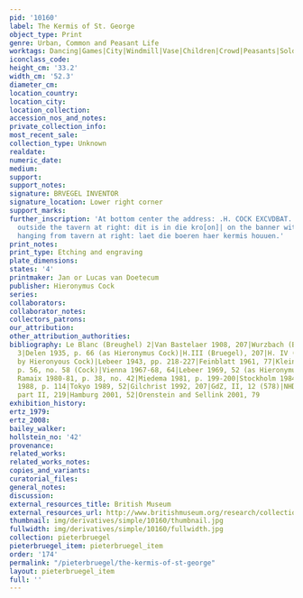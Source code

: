 ```yaml
---
pid: '10160'
label: The Kermis of St. George
object_type: Print
genre: Urban, Common and Peasant Life
worktags: Dancing|Games|City|Windmill|Vase|Children|Crowd|Peasants|Soldiers|Wagon
iconclass_code:
height_cm: '33.2'
width_cm: '52.3'
diameter_cm:
location_country:
location_city:
location_collection:
accession_nos_and_notes:
private_collection_info:
most_recent_sale:
collection_type: Unknown
realdate:
numeric_date:
medium:
support:
support_notes:
signature: BRVEGEL INVENTOR
signature_location: Lower right corner
support_marks:
further_inscription: 'At bottom center the address: .H. COCK EXCVDBAT. On sign hanging
  outside the tavern at right: dit is in die kro[on]| on the banner with St George
  hanging from tavern at right: laet die boeren haer kermis houuen.'
print_notes:
print_type: Etching and engraving
plate_dimensions:
states: '4'
printmaker: Jan or Lucas van Doetecum
publisher: Hieronymus Cock
series:
collaborators:
collaborator_notes:
collectors_patrons:
our_attribution:
other_attribution_authorities:
bibliography: Le Blanc (Breughel) 2|Van Bastelaer 1908, 207|Wurzbach (Brueghel, Radierungen)
  3|Delen 1935, p. 66 (as Hieronymus Cock)|H.III (Bruegel), 207|H. IV (Cock) 264 (published
  by Hieronyous Cock)|Lebeer 1943, pp. 218-227|Feinblatt 1961, 77|Klein 1963, 22|Cas.,
  p. 56, no. 58 (Cock)|Vienna 1967-68, 64|Lebeer 1969, 52 (as Hieronymus Cock)|De
  Ramaix 1980-81, p. 38, no. 42|Miedema 1981, p. 199-200|Stockholm 1984-85, 68|Marijnissen
  1988, p. 114|Tokyo 1989, 52|Gilchrist 1992, 207|GdZ, II, 12 (578)|NHD (Doetecum)
  part II, 219|Hamburg 2001, 52|Orenstein and Sellink 2001, 79
exhibition_history:
ertz_1979:
ertz_2008:
bailey_walker:
hollstein_no: '42'
provenance:
related_works:
related_works_notes:
copies_and_variants:
curatorial_files:
general_notes:
discussion:
external_resources_title: British Museum
external_resources_url: http://www.britishmuseum.org/research/collection_online/collection_object_details.aspx
thumbnail: img/derivatives/simple/10160/thumbnail.jpg
fullwidth: img/derivatives/simple/10160/fullwidth.jpg
collection: pieterbruegel
pieterbruegel_item: pieterbruegel_item
order: '174'
permalink: "/pieterbruegel/the-kermis-of-st-george"
layout: pieterbruegel_item
full: ''
---
```

